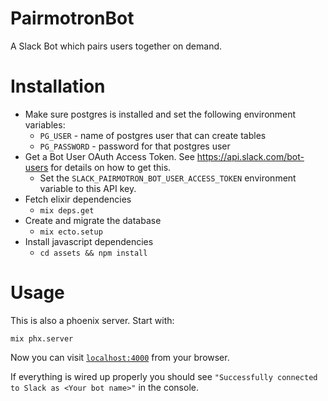 # PairmotronBot

A Slack Bot which pairs users together on demand.

# Installation

- Make sure postgres is installed and set the following environment variables:
  - `PG_USER` - name of postgres user that can create tables
  - `PG_PASSWORD` - password for that postgres user
- Get a Bot User OAuth Access Token. See https://api.slack.com/bot-users for
  details on how to get this.
  - Set the `SLACK_PAIRMOTRON_BOT_USER_ACCESS_TOKEN` environment variable to
    this API key.
- Fetch elixir dependencies
  - `mix deps.get`
- Create and migrate the database
  - `mix ecto.setup`
- Install javascript dependencies
  - `cd assets && npm install`

# Usage

This is also a phoenix server. Start with:
```
mix phx.server
```

Now you can visit [`localhost:4000`](http://localhost:4000) from your browser.

If everything is wired up properly you should see `"Successfully connected to
Slack as <Your bot name>"` in the console.
